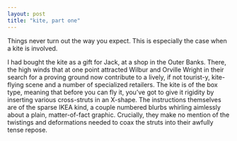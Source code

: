 ```yaml
---
layout: post
title: "kite, part one"
---
```

Things never turn out the way you expect. This is especially the case when a kite is involved.

I had bought the kite as a gift for Jack, at a shop in the Outer Banks. There, the high winds that at one point attracted Wilbur and Orville Wright in their search for a proving ground now contribute to a lively, if not tourist-y, kite-flying scene and a number of specialized retailers. The kite is of the box type, meaning that before you can fly it, you’ve got to give it rigidity by inserting various cross-struts in an X-shape. The instructions themselves are of the sparse IKEA kind, a couple numbered blurbs whirling aimlessly about a plain, matter-of-fact graphic. Crucially, they make no mention of the twistings and deformations needed to coax the struts into their awfully tense repose.
